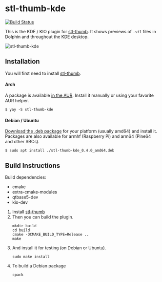 stl-thumb-kde
=============

[![Build Status](https://github.com/unlimitedbacon/stl-thumb-kde/actions/workflows/cmake.yml/badge.svg)](https://github.com/unlimitedbacon/stl-thumb-kde/actions/workflows/cmake.yml)

This is the KDE / KIO plugin for [stl-thumb](https://github.com/unlimitedbacon/stl-thumb). It shows previews of `.stl` files in Dolphin and throughout the KDE desktop.

![stl-thumb-kde](https://user-images.githubusercontent.com/3131268/116009004-fe666680-a5cb-11eb-9ecf-cb443120c2d5.png)

## Installation

You will first need to install [stl-thumb](https://github.com/unlimitedbacon/stl-thumb).

#### Arch

A package is available [in the AUR](https://aur.archlinux.org/packages/stl-thumb-kde/). Install it manually or using your favorite AUR helper.

```
$ yay -S stl-thumb-kde
```

#### Debian / Ubuntu

[Download the .deb package](https://github.com/unlimitedbacon/stl-thumb-kde/releases/latest) for your platform (usually amd64) and install it. Packages are also available for armhf (Raspberry Pi) and arm64 (Pine64 and other SBCs).

```
$ sudo apt install ./stl-thumb-kde_0.4.0_amd64.deb
```

Build Instructions
------------------

Build dependencies:
* cmake
* extra-cmake-modules
* qtbase5-dev
* kio-dev

1. Install [stl-thumb](https://github.com/unlimitedbacon/stl-thumb)
2. Then you can build the plugin.
    ```
    mkdir build
    cd build
    cmake -DCMAKE_BUILD_TYPE=Release ..
    make
    ```
3. And install it for testing (on Debian or Ubuntu).
    ```
    sudo make install
    ```
4. To build a Debian package
    ```
    cpack
    ```

